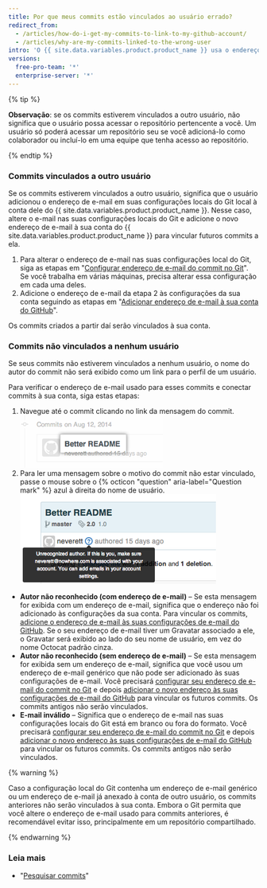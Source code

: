 ```yaml
---
title: Por que meus commits estão vinculados ao usuário errado?
redirect_from:
  - /articles/how-do-i-get-my-commits-to-link-to-my-github-account/
  - /articles/why-are-my-commits-linked-to-the-wrong-user
intro: 'O {{ site.data.variables.product.product_name }} usa o endereço de e-mail no header do commit para vincular o commit a um usuário do GitHub. Se os commits estiverem sendo vinculados a outro usuário ou não estiverem vinculados a nenhum usuário, talvez você precise alterar suas configurações locais do Git, adicionar um endereço de e-mail às configurações de e-mail da sua conta ou ambos.'
versions:
  free-pro-team: '*'
  enterprise-server: '*'
---
```



{% tip %}

**Observação**: se os commits estiverem vinculados a outro usuário, não significa que o usuário possa acessar o repositório pertencente a você. Um usuário só poderá acessar um repositório seu se você adicioná-lo como colaborador ou incluí-lo em uma equipe que tenha acesso ao repositório.

{% endtip %}

### Commits vinculados a outro usuário

Se os commits estiverem vinculados a outro usuário, significa que o usuário adicionou o endereço de e-mail em suas configurações locais do Git local à conta dele do {{ site.data.variables.product.product_name }}. Nesse caso, altere o e-mail nas suas configurações locais do Git e adicione o novo endereço de e-mail à sua conta do {{ site.data.variables.product.product_name }} para vincular futuros commits a ela.

1. Para alterar o endereço de e-mail nas suas configurações local do Git, siga as etapas em "[Configurar endereço de e-mail do commit no Git](/articles/setting-your-commit-email-address)". Se você trabalha em várias máquinas, precisa alterar essa configuração em cada uma deles.
2. Adicione o endereço de e-mail da etapa 2 às configurações da sua conta seguindo as etapas em "[Adicionar endereço de e-mail à sua conta do GitHub](/articles/adding-an-email-address-to-your-github-account)".

Os commits criados a partir daí serão vinculados à sua conta.

### Commits não vinculados a nenhum usuário

Se seus commits não estiverem vinculados a nenhum usuário, o nome do autor do commit não será exibido como um link para o perfil de um usuário.

Para verificar o endereço de e-mail usado para esses commits e conectar commits à sua conta, siga estas etapas:

1. Navegue até o commit clicando no link da mensagem do commit. ![Link da mensagem do commit](/assets/images/help/commits/commit-msg-link.png)
2. Para ler uma mensagem sobre o motivo do commit não estar vinculado, passe o mouse sobre o {% octicon "question" aria-label="Question mark" %} azul à direita do nome de usuário. ![Mensagem do commit exibida ao passar o mouse](/assets/images/help/commits/commit-hover-msg.png)

  - **Autor não reconhecido (com endereço de e-mail)** – Se esta mensagem for exibida com um endereço de e-mail, significa que o endereço não foi adicionado às configurações da sua conta. Para vincular os commits, [adicione o endereço de e-mail às suas configurações de e-mail do GitHub](/articles/adding-an-email-address-to-your-github-account). Se o seu endereço de e-mail tiver um Gravatar associado a ele, o Gravatar será exibido ao lado do seu nome de usuário, em vez do nome Octocat padrão cinza.
  - **Autor não reconhecido (sem endereço de e-mail)** – Se esta mensagem for exibida sem um endereço de e-mail, significa que você usou um endereço de e-mail genérico que não pode ser adicionado às suas configurações de e-mail. Você precisará [configurar seu endereço de e-mail do commit no Git](/articles/setting-your-commit-email-address) e depois [adicionar o novo endereço às suas configurações de e-mail do GitHub](/articles/adding-an-email-address-to-your-github-account) para vincular os futuros commits. Os commits antigos não serão vinculados.
  - **E-mail inválido** – Significa que o endereço de e-mail nas suas configurações locais do Git está em branco ou fora do formato. Você precisará [configurar seu endereço de e-mail do commit no Git](/articles/setting-your-commit-email-address) e depois [adicionar o novo endereço às suas configurações de e-mail do GitHub](/articles/adding-an-email-address-to-your-github-account) para vincular os futuros commits. Os commits antigos não serão vinculados.

{% warning %}

Caso a configuração local do Git contenha um endereço de e-mail genérico ou um endereço de e-mail já anexado à conta de outro usuário, os commits anteriores não serão vinculados à sua conta. Embora o Git permita que você altere o endereço de e-mail usado para commits anteriores, é recomendável evitar isso, principalmente em um repositório compartilhado.

{% endwarning %}

### Leia mais

* "[Pesquisar commits](/articles/searching-commits)"

